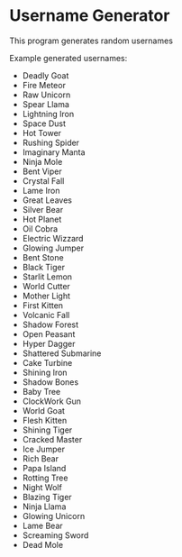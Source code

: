# Username Generator
This program generates random usernames

Example generated usernames:
- Deadly Goat
- Fire Meteor
- Raw Unicorn
- Spear Llama
- Lightning Iron
- Space Dust
- Hot Tower
- Rushing Spider
- Imaginary Manta
- Ninja Mole
- Bent Viper
- Crystal Fall
- Lame Iron
- Great Leaves
- Silver Bear
- Hot Planet
- Oil Cobra
- Electric Wizzard
- Glowing Jumper
- Bent Stone
- Black Tiger
- Starlit Lemon
- World Cutter
- Mother Light
- First Kitten
- Volcanic Fall
- Shadow Forest
- Open Peasant
- Hyper Dagger
- Shattered Submarine
- Cake Turbine
- Shining Iron
- Shadow Bones
- Baby Tree
- ClockWork Gun
- World Goat
- Flesh Kitten
- Shining Tiger
- Cracked Master
- Ice Jumper
- Rich Bear
- Papa Island
- Rotting Tree
- Night Wolf
- Blazing Tiger
- Ninja Llama
- Glowing Unicorn
- Lame Bear
- Screaming Sword
- Dead Mole
